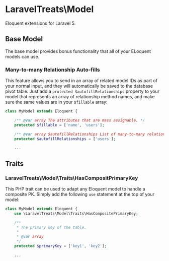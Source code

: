 # LaravelTreats\Model

Eloquent extensions for Laravel 5.

## Base Model

The base model provides bonus functionality that all of your ELoquent models can use.

### Many-to-many Relationship Auto-fills

This feature allows you to send in an array of related model IDs as part of your
normal input, and they will automatically be saved to the database pivot table.
Just add a `protected $autofillRelationships` property to your model that represents
an array of relationship method names, and make sure the same values are in your
`$fillable` array:

```php
class MyModel extends Eloquent {

    /** @var array The attributes that are mass assignable. */
    protected $fillable = ['name', 'users'];

    /** @var array $autofillRelationships List of many-to-many relationships that can be autofilled. */
    protected $autofillRelationships = ['users'];

    ...
```


## Traits

### LaravelTreats\Model\Traits\HasCompositPrimaryKey

This PHP trait can be used to adapt any Eloquent model to handle a composite PK.
Simply add the following `use` statement at the top of your model:

```php
class MyModel extends Eloquent {
    use \LaravelTreats\Model\Traits\HasCompositePrimaryKey;

    /**
     * The primary key of the table.
     *
     * @var array
     */
    protected $primaryKey = ['key1', 'key2'];

    ...
```
